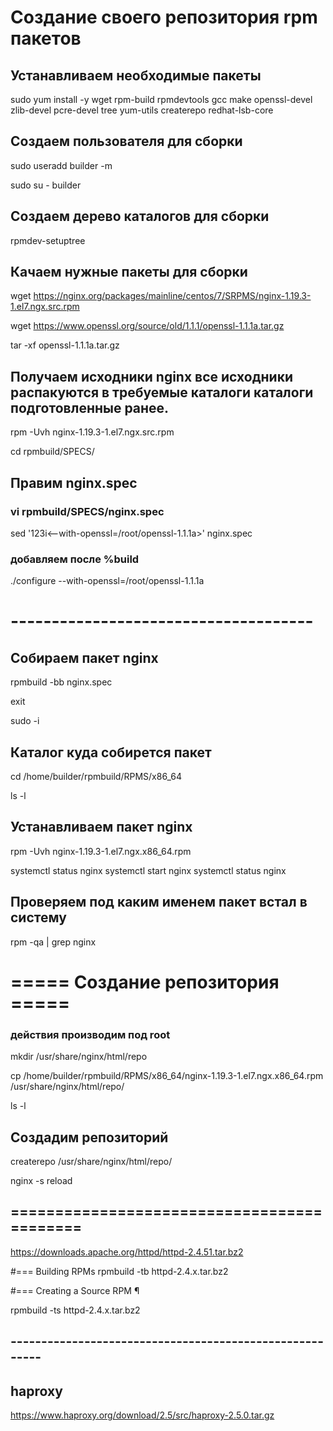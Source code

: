 # Создание своего репозитория rpm пакетов

## Устанавливаем необходимые пакеты 

sudo yum install -y wget rpm-build rpmdevtools gcc make openssl-devel zlib-devel pcre-devel tree yum-utils createrepo redhat-lsb-core

## Создаем пользователя для сборки

sudo useradd builder -m

sudo su - builder

## Создаем дерево каталогов для сборки

rpmdev-setuptree

## Качаем нужные пакеты для сборки

wget https://nginx.org/packages/mainline/centos/7/SRPMS/nginx-1.19.3-1.el7.ngx.src.rpm

wget https://www.openssl.org/source/old/1.1.1/openssl-1.1.1a.tar.gz

tar -xf openssl-1.1.1a.tar.gz

## Получаем исходники nginx все исходники распакуются в требуемые каталоги каталоги подготовленные ранее.

rpm -Uvh nginx-1.19.3-1.el7.ngx.src.rpm

cd rpmbuild/SPECS/

## Правим nginx.spec
### vi rpmbuild/SPECS/nginx.spec

sed '123i<--with-openssl=/root/openssl-1.1.1a>' nginx.spec

### добавляем после %build
./configure
--with-openssl=/root/openssl-1.1.1a

# -------------------------------------

## Собираем пакет nginx

rpmbuild -bb nginx.spec

exit

sudo -i
## Каталог куда собирется пакет

cd /home/builder/rpmbuild/RPMS/x86_64

ls -l

## Устанавливаем пакет nginx

rpm -Uvh nginx-1.19.3-1.el7.ngx.x86_64.rpm

systemctl status nginx
systemctl start nginx
systemctl status nginx

## Проверяем под каким именем пакет встал в систему

rpm -qa | grep nginx


# ===== Создание репозитория =====
### действия производим под root

mkdir /usr/share/nginx/html/repo

cp /home/builder/rpmbuild/RPMS/x86_64/nginx-1.19.3-1.el7.ngx.x86_64.rpm /usr/share/nginx/html/repo/

ls -l

## Создадим репозиторий

createrepo /usr/share/nginx/html/repo/

nginx -s reload
## ===========================================

https://downloads.apache.org/httpd/httpd-2.4.51.tar.bz2

#=== Building RPMs 
rpmbuild -tb httpd-2.4.x.tar.bz2

#=== Creating a Source RPM ¶

rpmbuild -ts httpd-2.4.x.tar.bz2

## --------------------------------------------------------

## haproxy
https://www.haproxy.org/download/2.5/src/haproxy-2.5.0.tar.gz
